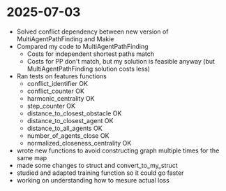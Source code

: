# 2025-07-03

- Solved conflict dependency between new version of MultiAgentPathFinding and Makie
- Compared my code to MultiAgentPathFinding
    - Costs for independent shortest paths match
    - Costs for PP don't match, but my solution is feasible anyway (but MultiAgentPathFinding solution costs less)
- Ran tests on features functions
    - conflict_identifier OK
    - conflict_counter OK
    - harmonic_centrality OK
    - step_counter OK
    - distance_to_closest_obstacle OK
    - distance_to_closest_agent OK
    - distance_to_all_agents OK
    - number_of_agents_close OK
    - normalized_closeness_centrality OK
- wrote new functions to avoid constructing graph multiple times for the same map
- made some changes to struct and convert_to_my_struct
- studied and adapted training function so it could go faster
- working on understanding how to mesure actual loss